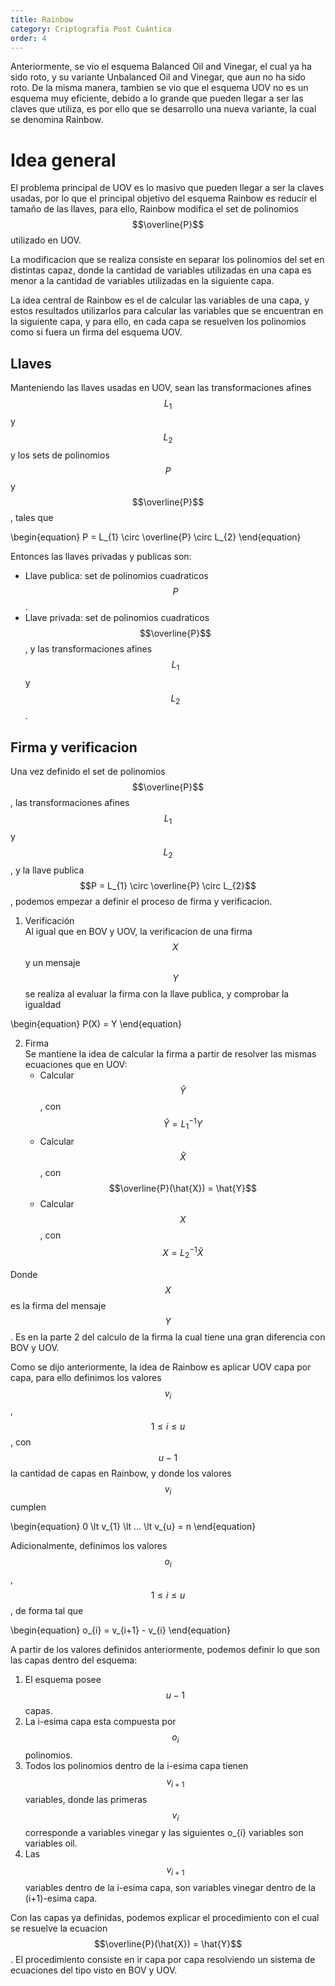 ```yaml
---
title: Rainbow
category: Criptografía Post Cuántica
order: 4
---
```


Anteriormente, se vio el esquema Balanced Oil and Vinegar, el cual ya ha sido roto, y su variante Unbalanced Oil and Vinegar, que aun no ha sido roto. De la misma manera, tambien se vio que el esquema UOV no es un esquema muy eficiente, debido a lo grande que pueden llegar a ser las claves que utiliza, es por ello que se desarrollo una nueva variante, la cual se denomina Rainbow.

# Idea general

El problema principal de UOV es lo masivo que pueden llegar a ser la claves usadas, por lo que el principal objetivo del esquema Rainbow es reducir el tamaño de las llaves, para ello, Rainbow modifica el set de polinomios $$\overline{P}$$ utilizado en UOV.

La modificacion que se realiza consiste en separar los polinomios del set en distintas capaz, donde la cantidad de variables utilizadas en una capa es menor a la cantidad de variables utilizadas en la siguiente capa.

La idea central de Rainbow es el de calcular las variables de una capa, y estos resultados utilizarlos para calcular las variables que se encuentran en la siguiente capa, y para ello, en cada capa se resuelven los polinomios como si fuera un firma del esquema UOV.

## Llaves

Manteniendo las llaves usadas en UOV, sean las transformaciones afines $$L_{1}$$ y $$L_{2}$$ y los sets de polinomios $$P$$ y $$\overline{P}$$, tales que

\begin{equation}
	P = L_{1} \circ \overline{P} \circ L_{2}
\end{equation}

Entonces las llaves privadas y publicas son:

 - Llave publica: set de polinomios cuadraticos $$P$$.
 - Llave privada: set de polinomios cuadraticos $$\overline{P}$$, y las transformaciones afines $$L_{1}$$ y $$L_{2}$$.

## Firma y verificacion

Una vez definido el set de polinomios $$\overline{P}$$, las transformaciones afines $$L_{1}$$ y $$L_{2}$$, y la llave publica $$P = L_{1} \circ \overline{P} \circ L_{2}$$, podemos empezar a definir el proceso de firma y verificacion.

 1. Verificación<br>
 Al igual que en BOV y UOV, la verificacion de una firma $$X$$ y un mensaje $$Y$$ se realiza al evaluar la firma con la llave publica, y comprobar la igualdad

 \begin{equation}
 	P(X) = Y
 \end{equation}

 2. Firma<br>
 Se mantiene la idea de calcular la firma a partir de resolver las mismas ecuaciones que en UOV:
	- Calcular $$\hat{Y}$$, con $$\hat{Y} = L_{1}^{-1}Y$$
	- Calcular $$\hat{X}$$, con $$\overline{P}(\hat{X}) = \hat{Y}$$
	- Calcular $$X$$, con $$X = L_{2}^{-1} \hat{X}$$

 Donde $$X$$ es la firma del mensaje $$Y$$. Es en la parte 2 del calculo de la firma la cual tiene una gran diferencia con BOV y UOV.

 Como se dijo anteriormente, la idea de Rainbow es aplicar UOV capa por capa, para ello definimos los valores $$v_{i}$$, $$1 \leq i \leq u$$, con $$u-1$$ la cantidad de capas en Rainbow, y donde los valores $$v_{i}$$ cumplen

 \begin{equation}
 	0 \lt v_{1} \lt ... \lt v_{u} = n
 \end{equation}

 Adicionalmente, definimos los valores $$o_{i}$$, $$1 \leq i \leq u$$, de forma tal que

 \begin{equation}
 	o_{i} = v_{i+1} - v_{i}
 \end{equation}

 A partir de los valores definidos anteriormente, podemos definir lo que son las capas dentro del esquema:
  1. El esquema posee $$u-1$$ capas.
  2. La i-esima capa esta compuesta por $$o_{i}$$ polinomios.
  3. Todos los polinomios dentro de la i-esima capa tienen $$v_{i+1}$$ variables, donde las primeras $$v_{i}$$ corresponde a variables vinegar y las siguientes o_{i} variables son variables oil.
  4. Las $$v_{i+1}$$ variables dentro de la i-esima capa, son variables vinegar dentro de la (i+1)-esima capa.

 Con las capas ya definidas, podemos explicar el procedimiento con el cual se resuelve la ecuacion $$\overline{P}(\hat{X}) = \hat{Y}$$. El procedimiento consiste en ir capa por capa resolviendo un sistema de ecuaciones del tipo visto en BOV y UOV.

